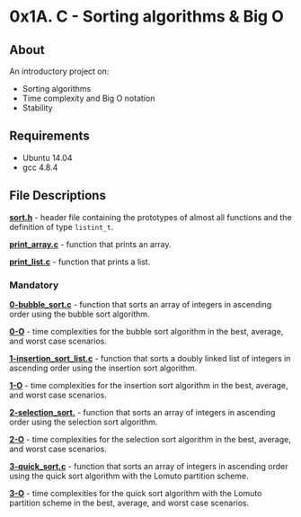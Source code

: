 # 0x1A. C - Sorting algorithms & Big O
## About
An introductory project on:
- Sorting algorithms
- Time complexity and Big O notation
- Stability
## Requirements
- Ubuntu 14.04
- gcc 4.8.4
## File Descriptions
**[sort.h](sort.h)** - header file containing the prototypes of almost all functions and the definition of type `listint_t`. 

**[print_array.c](print_array.c)** - function that prints an array.

**[print_list.c](print_list.c)** - function that prints a list.

### Mandatory
**[0-bubble_sort.c](0-bubble_sort.c)** - function that sorts an array of integers in ascending order using the bubble sort algorithm.

**[0-O](0-O)** - time complexities for the bubble sort algorithm in the best, average, and worst case scenarios.

**[1-insertion_sort_list.c](1-insertion_sort_list.c)** - function that sorts a doubly linked list of integers in ascending order using the insertion sort algorithm.

**[1-O](1-O)** - time complexities for the insertion sort algorithm in the best, average, and worst case scenarios.

**[2-selection_sort.](2-selection_sort.)** - function that sorts an array of integers in ascending order using the selection sort algorithm.

**[2-O](2-O)** - time complexities for the selection sort algorithm in the best, average, and worst case scenarios.

**[3-quick_sort.c](3-quick_sort.c)** - function that sorts an array of integers in ascending order using the quick sort algorithm with the Lomuto partition scheme.

**[3-O](3-O)** - time complexities for the quick sort algorithm with the Lomuto partition scheme in the best, average, and worst case scenarios.
